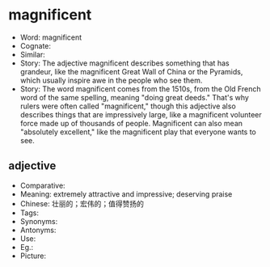 # magnificent

- Word: magnificent
- Cognate: 
- Similar: 
- Story: The adjective magnificent describes something that has grandeur, like the magnificent Great Wall of China or the Pyramids, which usually inspire awe in the people who see them.
- Story: The word magnificent comes from the 1510s, from the Old French word of the same spelling, meaning "doing great deeds." That's why rulers were often called "magnificent," though this adjective also describes things that are impressively large, like a magnificent volunteer force made up of thousands of people. Magnificent can also mean "absolutely excellent," like the magnificent play that everyone wants to see.

## adjective

- Comparative: 
- Meaning: extremely attractive and impressive; deserving praise
- Chinese: 壮丽的；宏伟的；值得赞扬的
- Tags: 
- Synonyms: 
- Antonyms: 
- Use: 
- Eg.: 
- Picture: 

